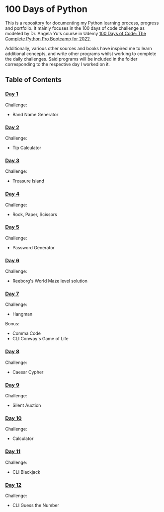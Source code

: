 # 100 Days of Python

This is a repository for documenting my Python learning process, progress and portfolio. It mainly focuses in the 100 days of code challenge as modeled by Dr. Angela Yu's course in Udemy [100 Days of Code: The Complete Python Pro Bootcamp for 2022](https://www.udemy.com/course/100-days-of-code/).

Additionally, various other sources and books have inspired me to learn additional concepts, and write other programs whilst working to complete the daily challenges. Said programs will be included in the folder corresponding to the respective day I worked on it.

## Table of Contents

### [Day 1](https://github.com/the-alek/days-of-python/tree/main/day-one)

Challenge:

- Band Name Generator

### [Day 2](https://github.com/the-alek/days-of-python/tree/main/day-two)

Challenge:

- Tip Calculator

### [Day 3](https://github.com/the-alek/days-of-python/tree/main/day-three)

Challenge:

- Treasure Island

### [Day 4](https://github.com/the-alek/days-of-python/tree/main/day-four)

Challenge:

- Rock, Paper, Scissors

### [Day 5](https://github.com/the-alek/days-of-python/tree/main/day-five)

Challenge:

- Password Generator

### [Day 6](https://github.com/the-alek/days-of-python/tree/main/day-six)

Challenge:

- Reeborg's World Maze level solution

### [Day 7](https://github.com/the-alek/days-of-python/tree/main/day-seven)

Challenge:

- Hangman

Bonus:

- Comma Code
- CLI Conway's Game of Life

### [Day 8](https://github.com/the-alek/days-of-python/tree/main/day-eight)

Challenge:

- Caesar Cypher

### [Day 9](https://github.com/the-alek/days-of-python/tree/main/day-nine)

Challenge:

- Silent Auction

### [Day 10](https://github.com/the-alek/days-of-python/tree/main/day-ten)

Challenge:

- Calculator

### [Day 11](https://github.com/the-alek/days-of-python/tree/main/day-eleven)

Challenge:

- CLI Blackjack

### [Day 12](https://github.com/the-alek/days-of-python/tree/main/day-twelve)

Challenge:

- CLI Guess the Number

